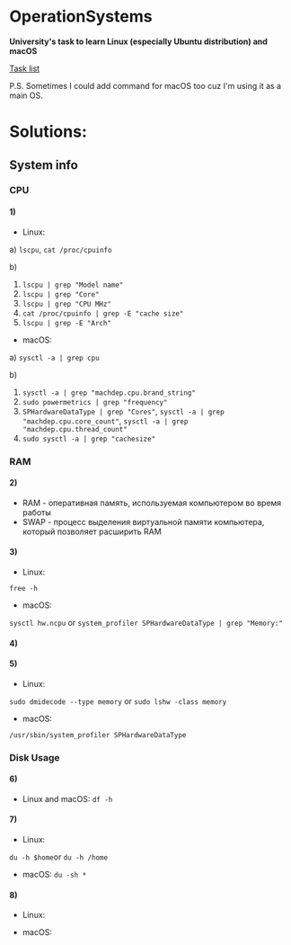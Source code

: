 # OperationSystems
**University's task to learn Linux (especially Ubuntu distribution) and macOS**

[Task list](https://docs.google.com/document/d/1q8FmNPGTf_-FJ7Olo0Qw9HKRtk_yg73o/edit)

P.S. Sometimes I could add command for macOS too cuz I'm using it as a main OS.

# Solutions:
## System info
### CPU
#### 1)
* Linux:

a) `lscpu`, `cat /proc/cpuinfo`
        
b)
1. `lscpu | grep "Model name"`
2. `lscpu | grep "Core"`
3. `lscpu | grep "CPU MHz"`
4. `cat /proc/cpuinfo | grep -E "cache size"`
5. `lscpu | grep -E "Arch"`
* macOS:

a) `sysctl -a | grep cpu`

b)
1. `sysctl -a | grep "machdep.cpu.brand_string"`
2. `sudo powermetrics | grep "frequency"` 
3. `SPHardwareDataType | grep "Cores"`, `sysctl -a | grep "machdep.cpu.core_count"`, `sysctl -a | grep "machdep.cpu.thread_count"`
4. `sudo sysctl -a | grep "cachesize"`
   

### RAM
#### 2)
- RAM - оперативная память, используемая компьютером во время работы
- SWAP - процесс выделения виртуальной памяти компьютера, который позволяет расширить RAM

#### 3)
* Linux:

`free -h`
* macOS:

`sysctl hw.ncpu` or `system_profiler SPHardwareDataType | grep "Memory:"`

#### 4)


#### 5)
* Linux:

`sudo dmidecode --type memory` or `sudo lshw -class memory`
* macOS:

 `/usr/sbin/system_profiler SPHardwareDataType`
 ### Disk Usage
 #### 6)
 * Linux and macOS:
 `df -h`
 
 #### 7)
 * Linux:
 
 `du -h $home`or `du -h /home`
 
 * macOS:
 `du -sh *`
 #### 8)
 * Linux:
 
 * macOS:
 
